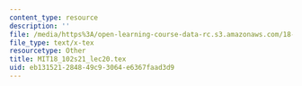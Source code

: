 ```yaml
---
content_type: resource
description: ''
file: /media/https%3A/open-learning-course-data-rc.s3.amazonaws.com/18-102-introduction-to-functional-analysis-spring-2021/eb131521284849c93064e6367faad3d9_MIT18_102s21_lec20.tex
file_type: text/x-tex
resourcetype: Other
title: MIT18_102s21_lec20.tex
uid: eb131521-2848-49c9-3064-e6367faad3d9
---
```

